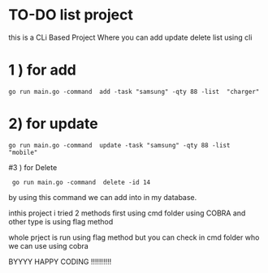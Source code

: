 # TO-DO list project

this is a CLi Based Project Where you can add update delete list using cli 

# 1 ) for add

    go run main.go -command  add -task "samsung" -qty 88 -list  "charger"

# 2) for update 

    go run main.go -command  update -task "samsung" -qty 88 -list  "mobile"

#3 ) for Delete 

     go run main.go -command  delete -id 14


by using this command we can add into in my database.

inthis project i tried 2 methods first using cmd folder using COBRA and other type is using flag method

whole prject is run using flag method but you can check in cmd folder who we can use using cobra 


BYYYY  HAPPY CODING !!!!!!!!!!

